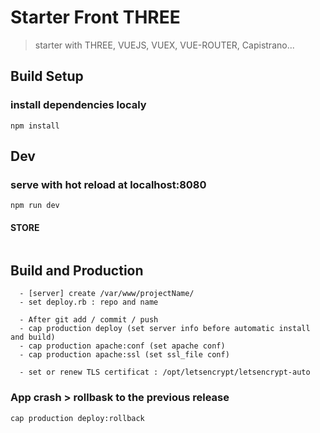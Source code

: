 # Starter Front THREE

> starter with THREE, VUEJS, VUEX, VUE-ROUTER, Capistrano...

## Build Setup
### install dependencies localy
```
npm install
```

## Dev
### serve with hot reload at localhost:8080
```
npm run dev
```

#### STORE
```
```

## Build and Production
```
  - [server] create /var/www/projectName/
  - set deploy.rb : repo and name
```
```
  - After git add / commit / push
  - cap production deploy (set server info before automatic install and build)
  - cap production apache:conf (set apache conf)
  - cap production apache:ssl (set ssl_file conf)
```
````
  - set or renew TLS certificat : /opt/letsencrypt/letsencrypt-auto
````

### App crash > rollbask to the previous release
```
cap production deploy:rollback
```
